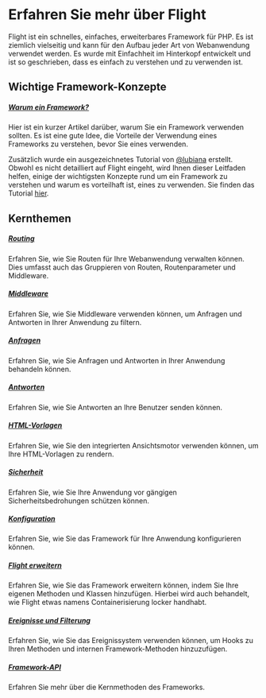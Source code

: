 # Erfahren Sie mehr über Flight

Flight ist ein schnelles, einfaches, erweiterbares Framework für PHP. Es ist ziemlich vielseitig und kann für den Aufbau jeder Art von Webanwendung verwendet werden. Es wurde mit Einfachheit im Hinterkopf entwickelt und ist so geschrieben, dass es einfach zu verstehen und zu verwenden ist.

## Wichtige Framework-Konzepte

##### [Warum ein Framework?](/learn/why-frameworks)

Hier ist ein kurzer Artikel darüber, warum Sie ein Framework verwenden sollten. Es ist eine gute Idee, die Vorteile der Verwendung eines Frameworks zu verstehen, bevor Sie eines verwenden.

Zusätzlich wurde ein ausgezeichnetes Tutorial von [@lubiana](https://git.php.fail/lubiana) erstellt. Obwohl es nicht detailliert auf Flight eingeht, wird Ihnen dieser Leitfaden helfen, einige der wichtigsten Konzepte rund um ein Framework zu verstehen und warum es vorteilhaft ist, eines zu verwenden. Sie finden das Tutorial [hier](https://git.php.fail/lubiana/no-framework-tutorial/src/branch/master/README.md).

## Kernthemen

##### [Routing](/learn/routing)

Erfahren Sie, wie Sie Routen für Ihre Webanwendung verwalten können. Dies umfasst auch das Gruppieren von Routen, Routenparameter und Middleware.

##### [Middleware](/learn/middleware)

Erfahren Sie, wie Sie Middleware verwenden können, um Anfragen und Antworten in Ihrer Anwendung zu filtern.

##### [Anfragen](/learn/requests)

Erfahren Sie, wie Sie Anfragen und Antworten in Ihrer Anwendung behandeln können.

##### [Antworten](/learn/responses)

Erfahren Sie, wie Sie Antworten an Ihre Benutzer senden können.

##### [HTML-Vorlagen](/learn/templates)

Erfahren Sie, wie Sie den integrierten Ansichtsmotor verwenden können, um Ihre HTML-Vorlagen zu rendern.

##### [Sicherheit](/learn/security)

Erfahren Sie, wie Sie Ihre Anwendung vor gängigen Sicherheitsbedrohungen schützen können.

##### [Konfiguration](/learn/configuration)

Erfahren Sie, wie Sie das Framework für Ihre Anwendung konfigurieren können.

##### [Flight erweitern](/learn/extending)

Erfahren Sie, wie Sie das Framework erweitern können, indem Sie Ihre eigenen Methoden und Klassen hinzufügen. Hierbei wird auch behandelt, wie Flight etwas namens Containerisierung locker handhabt.

##### [Ereignisse und Filterung](/learn/filtering)

Erfahren Sie, wie Sie das Ereignissystem verwenden können, um Hooks zu Ihren Methoden und internen Framework-Methoden hinzuzufügen.

##### [Framework-API](/learn/api)

Erfahren Sie mehr über die Kernmethoden des Frameworks.
